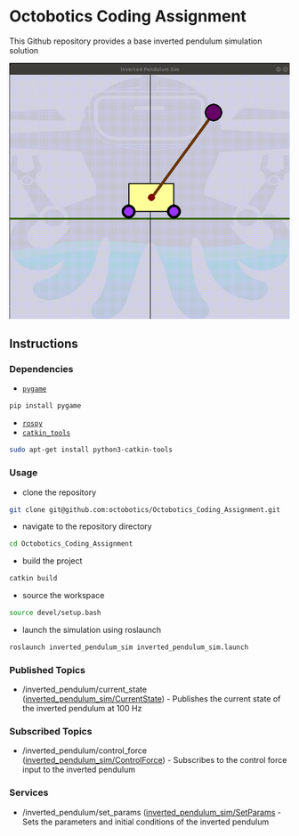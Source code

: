 # Octobotics Coding Assignment

This Github repository provides a base inverted pendulum simulation solution


![](src/inverted_pendulum_sim/media/inverted_pendulum_sim.png)

## Instructions



### Dependencies

- [`pygame`](https://pypi.org/project/pygame/)

```bash
pip install pygame
```

- [`rospy`](http://wiki.ros.org/rospy)
- [`catkin_tools`](https://catkin-tools.readthedocs.io/en/latest/installing.html)

```bash
sudo apt-get install python3-catkin-tools
```

### Usage

- clone the repository

```bash
git clone git@github.com:octobotics/Octobotics_Coding_Assignment.git
```

- navigate to the repository directory

```bash
cd Octobotics_Coding_Assignment
```

- build the project

```bash
catkin build
```
- source the workspace

```bash
source devel/setup.bash
```

- launch the simulation using roslaunch

```bash
roslaunch inverted_pendulum_sim inverted_pendulum_sim.launch
```

### Published Topics
- /inverted_pendulum/current_state ([inverted_pendulum_sim/CurrentState](https://github.com/octobotics/Octobotics_Coding_Assignment/blob/main/src/inverted_pendulum_sim/msg/CurrentState.msg)) - Publishes the current state of the inverted pendulum at 100 Hz
 
### Subscribed Topics
- /inverted_pendulum/control_force ([inverted_pendulum_sim/ControlForce](https://github.com/octobotics/Octobotics_Coding_Assignment/blob/main/src/inverted_pendulum_sim/msg/ControlForce.msg)) - Subscribes to the control force input to the inverted pendulum

### Services
- /inverted_pendulum/set_params ([inverted_pendulum_sim/SetParams](https://github.com/octobotics/Octobotics_Coding_Assignment/tree/main/src/inverted_pendulum_sim/src) - Sets the parameters and initial conditions of the inverted pendulum
